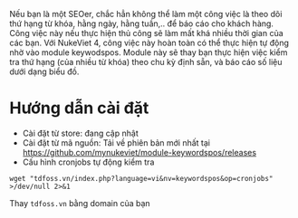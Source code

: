 Nếu bạn là một SEOer, chắc hẳn không thể làm một công việc là theo dõi thứ hạng từ khóa, hằng ngày, hằng tuần,.. để báo cáo cho khách hàng. Công việc này nếu thực hiện thủ công sẽ làm mất khá nhiều thời gian của các bạn. Với NukeViet 4, công việc này hoàn toàn có thể thực hiện tự động nhờ vào module keywodspos. Module này sẽ thay bạn thực hiện việc kiểm tra thứ hạng (của nhiều từ khóa) theo chu kỳ định sẵn, và báo cáo số liệu dưới dạng biểu đồ.

# Hướng dẫn cài đặt
- Cài đặt từ store: đang cập nhật
- Cài đặt từ mã nguồn: Tải về phiên bản mới nhất tại https://github.com/mynukeviet/module-keywordspos/releases
- Cấu hình cronjobs tự động kiểm tra
```
wget "tdfoss.vn/index.php?language=vi&nv=keywordspos&op=cronjobs" >/dev/null 2>&1
```
Thay `tdfoss.vn` bằng domain của bạn
